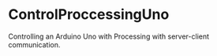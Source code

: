 ControlProccessingUno
=====================

Controlling an Arduino Uno with Processing with server-client communication.
